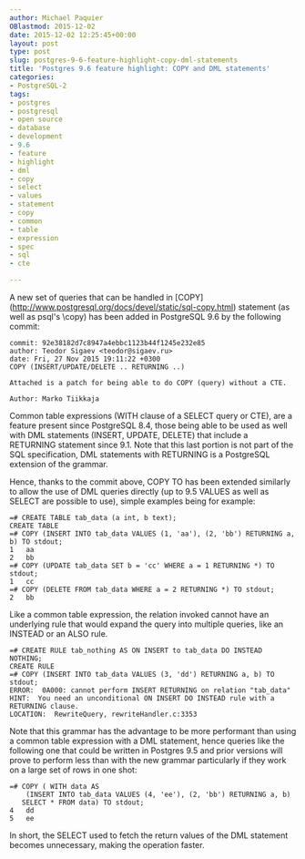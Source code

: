 ```yaml
---
author: Michael Paquier
OBlastmod: 2015-12-02
date: 2015-12-02 12:25:45+00:00
layout: post
type: post
slug: postgres-9-6-feature-highlight-copy-dml-statements
title: 'Postgres 9.6 feature highlight: COPY and DML statements'
categories:
- PostgreSQL-2
tags:
- postgres
- postgresql
- open source
- database
- development
- 9.6
- feature
- highlight
- dml
- copy
- select
- values
- statement
- copy
- common
- table
- expression
- spec
- sql
- cte

---
```


A new set of queries that can be handled in [COPY]
(http://www.postgresql.org/docs/devel/static/sql-copy.html) statement (as
well as psql's \copy) has been added in PostgreSQL 9.6 by the following
commit:

    commit: 92e38182d7c8947a4ebbc1123b44f1245e232e85
    author: Teodor Sigaev <teodor@sigaev.ru>
    date: Fri, 27 Nov 2015 19:11:22 +0300
    COPY (INSERT/UPDATE/DELETE .. RETURNING ..)

    Attached is a patch for being able to do COPY (query) without a CTE.

    Author: Marko Tiikkaja

Common table expressions (WITH clause of a SELECT query or CTE), are a
feature present since PostgreSQL 8.4, those being able to be used as well
with DML statements (INSERT, UPDATE, DELETE) that include a RETURNING
statement since 9.1. Note that this last portion is not part of the SQL
specification, DML statements with RETURNING is a PostgreSQL extension
of the grammar.

Hence, thanks to the commit above, COPY TO has been extended similarly to
allow the use of DML queries directly (up to 9.5 VALUES as well as SELECT
are possible to use), simple examples being for example:

    =# CREATE TABLE tab_data (a int, b text);
    CREATE TABLE
    =# COPY (INSERT INTO tab_data VALUES (1, 'aa'), (2, 'bb') RETURNING a, b) TO stdout;
    1   aa
    2   bb
    =# COPY (UPDATE tab_data SET b = 'cc' WHERE a = 1 RETURNING *) TO stdout;
    1   cc
    =# COPY (DELETE FROM tab_data WHERE a = 2 RETURNING *) TO stdout;
    2   bb

Like a common table expression, the relation invoked cannot have an
underlying rule that would expand the query into multiple queries, like
an INSTEAD or an ALSO rule.

    =# CREATE RULE tab_nothing AS ON INSERT to tab_data DO INSTEAD NOTHING;
    CREATE RULE
    =# COPY (INSERT INTO tab_data VALUES (3, 'dd') RETURNING a, b) TO stdout;
    ERROR:  0A000: cannot perform INSERT RETURNING on relation "tab_data"
    HINT:  You need an unconditional ON INSERT DO INSTEAD rule with a RETURNING clause.
    LOCATION:  RewriteQuery, rewriteHandler.c:3353

Note that this grammar has the advantage to be more performant than using
a common table expression with a DML statement, hence queries like the
following one that could be written in Postgres 9.5 and prior versions will
prove to perform less than with the new grammar particularly if they work
on a large set of rows in one shot:

    =# COPY ( WITH data AS
        (INSERT INTO tab_data VALUES (4, 'ee'), (2, 'bb') RETURNING a, b)
       SELECT * FROM data) TO stdout;
    4   dd
    5   ee

In short, the SELECT used to fetch the return values of the DML statement
becomes unnecessary, making the operation faster.
